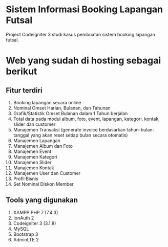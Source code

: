 <h1>Sistem Informasi Booking Lapangan Futsal</h1>
Project Codeigniter 3 studi kasus pembuatan sistem booking lapangan futsal.

<h1>Web yang sudah di hosting sebagai berikut</h1>

<h2>Fitur terdiri</h2>
<ol>
  <li>Booking lapangan secara online</li>
  <li>Nominal Omset Harian, Bulanan, dan Tahunan</li>
  <li>Grafik/Statistik Omset Bulanan dalam 1 Tahun berjalan</li>
  <li>Total data pada modul album, foto, event, lapangan, kategori, kontak, slider dan customer</li>
  <li>Manajemen Transaksi (generate invoice berdasarkan tahun-bulan-tanggal yang akan reset setiap bulan secara otomatis)</li>
  <li>Manajemen Lapangan</li>
  <li>Manajemen Album dan Foto</li>
  <li>Manajemen Event</li>
  <li>Manajemen Kategori</li>
  <li>Manajemen Slider</li>
  <li>Manajemen Kontak</li>
  <li>Manajemen User dan Customer</li>
  <li>Profil Bisnis</li>
  <li>Set Nominal Diskon Member</li>
</ol>

<h2>Tools yang digunakan</h2>
<ol>
  <li>XAMPP PHP 7 (7.4.3)</li>
  <li>IonAuth 2</li>
  <li>Codeigniter 3 (3.1.8)</li>
  <li>MySQL</li>
  <li>Bootstrap 3</li>
  <li>AdminLTE 2</li>

